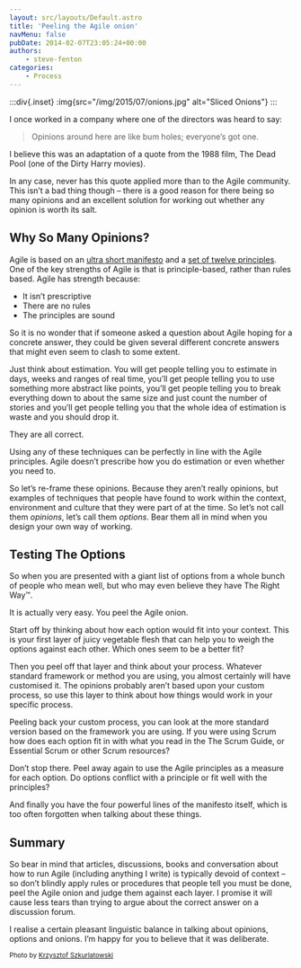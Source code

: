 ```yaml
---
layout: src/layouts/Default.astro
title: 'Peeling the Agile onion'
navMenu: false
pubDate: 2014-02-07T23:05:24+00:00
authors:
    - steve-fenton
categories:
    - Process
---
```


:::div{.inset}
:img{src="/img/2015/07/onions.jpg" alt="Sliced Onions"}
:::

I once worked in a company where one of the directors was heard to say:

> Opinions around here are like bum holes; everyone’s got one.

I believe this was an adaptation of a quote from the 1988 film, The Dead Pool (one of the Dirty Harry movies).

In any case, never has this quote applied more than to the Agile community. This isn’t a bad thing though – there is a good reason for there being so many opinions and an excellent solution for working out whether any opinion is worth its salt.

## Why So Many Opinions?

Agile is based on an [ultra short manifesto](http://agilemanifesto.org/) and a [set of twelve principles](http://agilemanifesto.org/principles.html). One of the key strengths of Agile is that is principle-based, rather than rules based. Agile has strength because:

- It isn’t prescriptive
- There are no rules
- The principles are sound

So it is no wonder that if someone asked a question about Agile hoping for a concrete answer, they could be given several different concrete answers that might even seem to clash to some extent.

Just think about estimation. You will get people telling you to estimate in days, weeks and ranges of real time, you’ll get people telling you to use something more abstract like points, you’ll get people telling you to break everything down to about the same size and just count the number of stories and you’ll get people telling you that the whole idea of estimation is waste and you should drop it.

They are all correct.

Using any of these techniques can be perfectly in line with the Agile principles. Agile doesn’t prescribe how you do estimation or even whether you need to.

So let’s re-frame these opinions. Because they aren’t really opinions, but examples of techniques that people have found to work within the context, environment and culture that they were part of at the time. So let’s not call them *opinions*, let’s call them *options*. Bear them all in mind when you design your own way of working.

## Testing The Options

So when you are presented with a giant list of options from a whole bunch of people who mean well, but who may even believe they have The Right Way™.

It is actually very easy. You peel the Agile onion.

Start off by thinking about how each option would fit into your context. This is your first layer of juicy vegetable flesh that can help you to weigh the options against each other. Which ones seem to be a better fit?

Then you peel off that layer and think about your process. Whatever standard framework or method you are using, you almost certainly will have customised it. The opinions probably aren’t based upon your custom process, so use this layer to think about how things would work in your specific process.

Peeling back your custom process, you can look at the more standard version based on the framework you are using. If you were using Scrum how does each option fit in with what you read in the The Scrum Guide, or Essential Scrum or other Scrum resources?

Don’t stop there. Peel away again to use the Agile principles as a measure for each option. Do options conflict with a principle or fit well with the principles?

And finally you have the four powerful lines of the manifesto itself, which is too often forgotten when talking about these things.

## Summary

So bear in mind that articles, discussions, books and conversation about how to run Agile (including anything I write) is typically devoid of context – so don’t blindly apply rules or procedures that people tell you must be done, peel the Agile onion and judge them against each layer. I promise it will cause less tears than trying to argue about the correct answer on a discussion forum.

I realise a certain pleasant linguistic balance in talking about opinions, options and onions. I’m happy for you to believe that it was deliberate.

<small>Photo by [Krzysztof Szkurlatowski](https://www.12frames.eu/)</small>